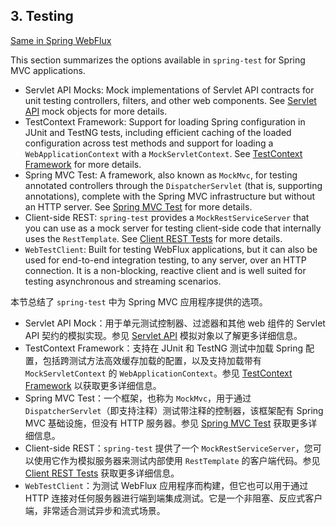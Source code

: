 ## 3. Testing

[Same in Spring WebFlux](https://docs.spring.io/spring-framework/docs/current/reference/html/web-reactive.html#webflux-test)

This section summarizes the options available in `spring-test` for Spring MVC applications.

- Servlet API Mocks: Mock implementations of Servlet API contracts for unit testing controllers, filters, and other web components. See [Servlet API](https://docs.spring.io/spring-framework/docs/current/reference/html/testing.html#mock-objects-servlet) mock objects for more details.
- TestContext Framework: Support for loading Spring configuration in JUnit and TestNG tests, including efficient caching of the loaded configuration across test methods and support for loading a `WebApplicationContext` with a `MockServletContext`. See [TestContext Framework](https://docs.spring.io/spring-framework/docs/current/reference/html/testing.html#testcontext-framework) for more details.
- Spring MVC Test: A framework, also known as `MockMvc`, for testing annotated controllers through the `DispatcherServlet` (that is, supporting annotations), complete with the Spring MVC infrastructure but without an HTTP server. See [Spring MVC Test](https://docs.spring.io/spring-framework/docs/current/reference/html/testing.html#spring-mvc-test-framework) for more details.
- Client-side REST: `spring-test` provides a `MockRestServiceServer` that you can use as a mock server for testing client-side code that internally uses the `RestTemplate`. See [Client REST Tests](https://docs.spring.io/spring-framework/docs/current/reference/html/testing.html#spring-mvc-test-client) for more details.
- `WebTestClient`: Built for testing WebFlux applications, but it can also be used for end-to-end integration testing, to any server, over an HTTP connection. It is a non-blocking, reactive client and is well suited for testing asynchronous and streaming scenarios.

本节总结了 `spring-test` 中为 Spring MVC 应用程序提供的选项。

- Servlet API Mock：用于单元测试控制器、过滤器和其他 web 组件的 Servlet API 契约的模拟实现。参见 [Servlet API](https://docs.spring.io/spring-framework/docs/current/reference/html/testing.html#mock-objects-servlet) 模拟对象以了解更多详细信息。
- TestContext Framework：支持在 JUnit 和 TestNG 测试中加载 Spring 配置，包括跨测试方法高效缓存加载的配置，以及支持加载带有 `MockServletContext` 的 `WebApplicationContext`。参见 [TestContext Framework](https://docs.spring.io/spring-framework/docs/current/reference/html/testing.html#testcontext-framework) 以获取更多详细信息。
- Spring MVC Test：一个框架，也称为 `MockMvc`，用于通过 `DispatcherServlet`（即支持注释）测试带注释的控制器，该框架配有 Spring MVC 基础设施，但没有 HTTP 服务器。参见 [Spring MVC Test](https://docs.spring.io/spring-framework/docs/current/reference/html/testing.html#spring-mvc-test-framework) 获取更多详细信息。
- Client-side REST：`spring-test` 提供了一个 `MockRestServiceServer`，您可以使用它作为模拟服务器来测试内部使用 `RestTemplate` 的客户端代码。参见 [Client REST Tests](https://docs.spring.io/spring-framework/docs/current/reference/html/testing.html#spring-mvc-test-client) 获取更多详细信息。
- `WebTestClient`：为测试 WebFlux 应用程序而构建，但它也可以用于通过 HTTP 连接对任何服务器进行端到端集成测试。它是一个非阻塞、反应式客户端，非常适合测试异步和流式场景。